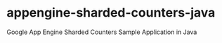 appengine-sharded-counters-java
===============================

Google App Engine Sharded Counters Sample Application in Java